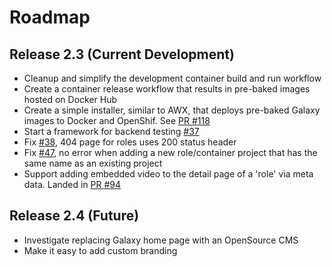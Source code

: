 # Roadmap

## Release 2.3 (Current Development)

- Cleanup and simplify the development container build and run workflow
- Create a container release workflow that results in pre-baked images hosted on Docker Hub
- Create a simple installer, similar to AWX, that deploys pre-baked Galaxy images to Docker and OpenShif. See [PR #118](https://github.com/ansible/galaxy/pull/118)
- Start a framework for backend testing [#37](https://github.com/ansible/galaxy/issues/37)
- Fix [#38](https://github.com/ansible/galaxy/issues/38), 404 page for roles uses 200 status header
- Fix [#47](https://github.com/ansible/galaxy/issues/47), no error when adding a new role/container project that has the same name as an existing project
- Support adding embedded video to the detail page of a 'role' via meta data. Landed in [PR #94](https://github.com/ansible/galaxy/pull/94)


## Release 2.4 (Future)

- Investigate replacing Galaxy home page with an OpenSource CMS 
- Make it easy to add custom branding
